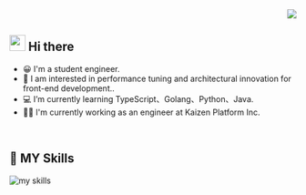 <!-- 1. GitHub usernameを変更 -->
<div align="right">
  <img src="https://komarev.com/ghpvc/?username=shunmakk" />
</div>


<!-- 2. プロフィールや連絡先を変更 -->
## <img src="https://media.giphy.com/media/hvRJCLFzcasrR4ia7z/giphy.gif" width="28"> Hi there

- 😀 I'm a student engineer.
- 🫠 I am interested in performance tuning and architectural innovation for front-end development..
- 💻 I’m currently learning TypeScript、Golang、Python、Java.
- 🧑‍💻 I'm currently working as an engineer at Kaizen Platform Inc.
<br>

## 🌱 MY Skills
<img alt="my skills" src="https://skillicons.dev/icons?theme=dark&perline=7&i=ts,jquery,react,next,express,postgresql,prisma,vue,java,python" />

